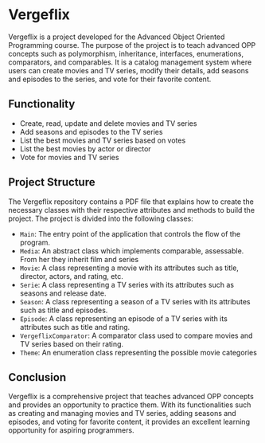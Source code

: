 # Vergeflix

Vergeflix is a project developed for the Advanced Object Oriented Programming course. The purpose of the project is to teach advanced OPP concepts such as polymorphism, inheritance, interfaces, enumerations, comparators, and comparables. It is a catalog management system where users can create movies and TV series, modify their details, add seasons and episodes to the series, and vote for their favorite content.

## Functionality

-   Create, read, update and delete movies and TV series
-   Add seasons and episodes to the TV series
-   List the best movies and TV series based on votes
-   List the best movies by actor or director
-   Vote for movies and TV series

## Project Structure

The Vergeflix repository contains a PDF file that explains how to create the necessary classes with their respective attributes and methods to build the project. The project is divided into the following classes:

-   `Main`: The entry point of the application that controls the flow of the program.
- `Media`: An abstract class which implements comparable, assessable. From her they inherit film and series
-   `Movie`: A class representing a movie with its attributes such as title, director, actors, and rating, etc.
-   `Serie`: A class representing a TV series with its attributes such as  seasons and release date.
-   `Season`: A class representing a season of a TV series with its attributes such as title and episodes.
-   `Episode`: A class representing an episode of a TV series with its attributes such as title and rating.
-   `VergeflixComparator`: A comparator class used to compare movies and TV series based on their rating.
-   `Theme`: An enumeration class representing the possible movie categories

## Conclusion

Vergeflix is a comprehensive project that teaches advanced OPP concepts and provides an opportunity to practice them. With its functionalities such as creating and managing movies and TV series, adding seasons and episodes, and voting for favorite content, it provides an excellent learning opportunity for aspiring programmers.
